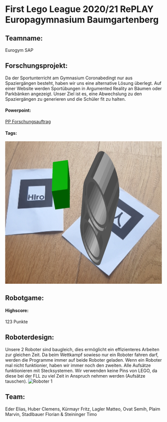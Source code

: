 # First Lego League 2020/21 RePLAY Europagymnasium Baumgartenberg
## Teamname:
Eurogym SAP
## Forschungsprojekt:
Da der Sportunterricht am Gymnasium Coronabedingt nur aus Spaziergängen besteht, haben wir uns eine alternative Lösung überlegt. Auf einer Website werden Sportübungen in Argumented Reality an Bäumen oder Parkbänken angezeigt. Unser Ziel ist es, eine Abwechslung zu den Spaziergängen zu generieren und die Schüler fit zu halten.
#### Powerpoint:
[PP Forschungsauftrag](https://github.com/eurogym/First-Lego-League-2020-RePLAY/blob/c4a7277a0e36ae6c2c8a43f4fb9c1ccedbfcbf6f/Forschungsauftrag.pptx?raw=true)
#### Tags:
![Tags](ar-beispiel.png)
## Robotgame:
#### Highscore:
123 Punkte
## Roboterdesign:
Unsere 2 Roboter sind baugleich, dies ermöglicht ein effizienteres Arbeiten zur gleichen Zeit. Da beim Wettkampf sowieso nur ein Roboter fahren darf, werden die Programme immer auf beide Roboter geladen. Wenn ein Roboter mal nicht funktionier, haben wir immer noch den zweiten. 
Alle Aufsätze funktionieren mit Stecksystemen. Wir verwenden keine Pins von LEGO, da diese bei der FLL zu viel Zeit in Anspruch nehmen werden (Aufsätze tauschen).
![Roboter 1](Roboter1.jpeg)
## Team:
Eder Elias, 
Huber Clemens, 
Kürmayr Fritz, 
Lagler Matteo, 
Ovat Semih, 
Plaim Marvin, 
Stadlbauer Florian & 
Steininger Timo
